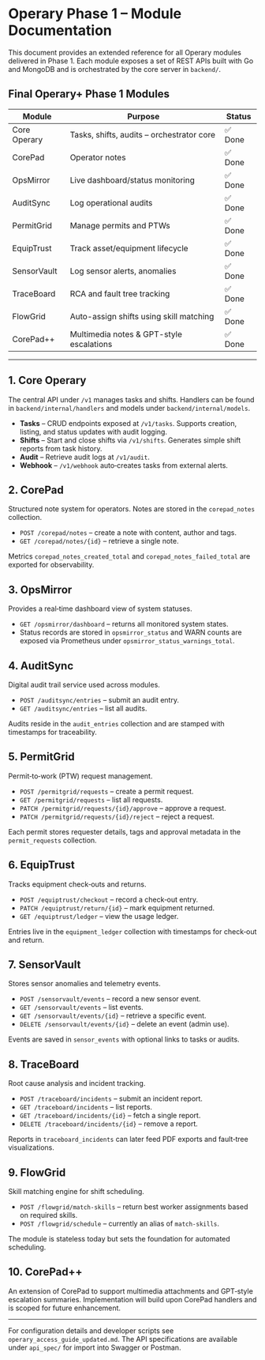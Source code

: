 # Operary Phase 1 – Module Documentation

This document provides an extended reference for all Operary modules delivered in Phase 1. Each module exposes a set of REST APIs built with Go and MongoDB and is orchestrated by the core server in `backend/`.

## Final Operary+ Phase 1 Modules

| Module | Purpose | Status |
|-------|---------|-------|
| Core Operary | Tasks, shifts, audits – orchestrator core | ✅ Done |
| CorePad | Operator notes | ✅ Done |
| OpsMirror | Live dashboard/status monitoring | ✅ Done |
| AuditSync | Log operational audits | ✅ Done |
| PermitGrid | Manage permits and PTWs | ✅ Done |
| EquipTrust | Track asset/equipment lifecycle | ✅ Done |
| SensorVault | Log sensor alerts, anomalies | ✅ Done |
| TraceBoard | RCA and fault tree tracking | ✅ Done |
| FlowGrid | Auto-assign shifts using skill matching | ✅ Done |
| CorePad++ | Multimedia notes & GPT-style escalations | ✅ Done |

---

## 1. Core Operary
The central API under `/v1` manages tasks and shifts. Handlers can be found in `backend/internal/handlers` and models under `backend/internal/models`.

- **Tasks** – CRUD endpoints exposed at `/v1/tasks`. Supports creation, listing, and status updates with audit logging.
- **Shifts** – Start and close shifts via `/v1/shifts`. Generates simple shift reports from task history.
- **Audit** – Retrieve audit logs at `/v1/audit`.
- **Webhook** – `/v1/webhook` auto‑creates tasks from external alerts.

## 2. CorePad
Structured note system for operators. Notes are stored in the `corepad_notes` collection.

- `POST /corepad/notes` – create a note with content, author and tags.
- `GET /corepad/notes/{id}` – retrieve a single note.

Metrics `corepad_notes_created_total` and `corepad_notes_failed_total` are exported for observability.

## 3. OpsMirror
Provides a real‑time dashboard view of system statuses.

- `GET /opsmirror/dashboard` – returns all monitored system states.
- Status records are stored in `opsmirror_status` and WARN counts are exposed via Prometheus under `opsmirror_status_warnings_total`.

## 4. AuditSync
Digital audit trail service used across modules.

- `POST /auditsync/entries` – submit an audit entry.
- `GET /auditsync/entries` – list all audits.

Audits reside in the `audit_entries` collection and are stamped with timestamps for traceability.

## 5. PermitGrid
Permit‑to‑work (PTW) request management.

- `POST /permitgrid/requests` – create a permit request.
- `GET /permitgrid/requests` – list all requests.
- `PATCH /permitgrid/requests/{id}/approve` – approve a request.
- `PATCH /permitgrid/requests/{id}/reject` – reject a request.

Each permit stores requester details, tags and approval metadata in the `permit_requests` collection.

## 6. EquipTrust
Tracks equipment check‑outs and returns.

- `POST /equiptrust/checkout` – record a check‑out entry.
- `PATCH /equiptrust/return/{id}` – mark equipment returned.
- `GET /equiptrust/ledger` – view the usage ledger.

Entries live in the `equipment_ledger` collection with timestamps for check‑out and return.

## 7. SensorVault
Stores sensor anomalies and telemetry events.

- `POST /sensorvault/events` – record a new sensor event.
- `GET /sensorvault/events` – list events.
- `GET /sensorvault/events/{id}` – retrieve a specific event.
- `DELETE /sensorvault/events/{id}` – delete an event (admin use).

Events are saved in `sensor_events` with optional links to tasks or audits.

## 8. TraceBoard
Root cause analysis and incident tracking.

- `POST /traceboard/incidents` – submit an incident report.
- `GET /traceboard/incidents` – list reports.
- `GET /traceboard/incidents/{id}` – fetch a single report.
- `DELETE /traceboard/incidents/{id}` – remove a report.

Reports in `traceboard_incidents` can later feed PDF exports and fault‑tree visualizations.

## 9. FlowGrid
Skill matching engine for shift scheduling.

- `POST /flowgrid/match-skills` – return best worker assignments based on required skills.
- `POST /flowgrid/schedule` – currently an alias of `match-skills`.

The module is stateless today but sets the foundation for automated scheduling.

## 10. CorePad++
An extension of CorePad to support multimedia attachments and GPT‑style escalation summaries. Implementation will build upon CorePad handlers and is scoped for future enhancement.

---

For configuration details and developer scripts see `operary_access_guide_updated.md`. The API specifications are available under `api_spec/` for import into Swagger or Postman.
